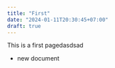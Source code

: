 ```yaml
---
title: "First"
date: "2024-01-11T20:30:45+07:00"
draft: true
--- 
```


This is a first pagedasdsad

- new document